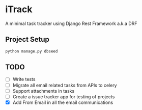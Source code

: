 # iTrack
A minimal task tracker using Django Rest Framework a.k.a DRF

## Project Setup
```python
python manage.py dbseed
``` 
## TODO
- [ ] Write tests
- [ ] Migrate all email related tasks from APIs to celery
- [ ] Support attachments in tasks
- [ ] Create a issue tracker app for testing of projects
- [x] Add From Email in all the email communications